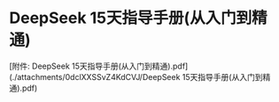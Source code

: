 # DeepSeek 15天指导手册(从入门到精通)



[附件: DeepSeek 15天指导手册(从入门到精通).pdf](./attachments/0dclXXSSvZ4KdCVJ/DeepSeek 15天指导手册(从入门到精通).pdf)

